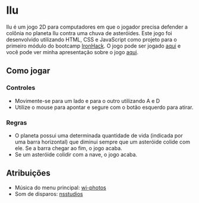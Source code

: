 # Ilu

Ilu é um jogo 2D para computadores em que o jogador precisa defender a colônia no planeta Ilu contra uma chuva de asteróides. Este jogo foi desenvolvido utilizando HTML, CSS e JavaScript como projeto para o primeiro módulo do bootcamp [IronHack](https://www.ironhack.com). O jogo pode ser jogado [aqui](https://bmortella.github.io/ilu/) e você pode ver minha apresentação sobre o jogo [aqui](https://docs.google.com/presentation/d/14bbK2rf7deh95fQw2IO6bLnuHaXobAm3faemGcVk43M/edit?usp=sharing).

## Como jogar

### Controles

- Movimente-se para um lado e para o outro utilizando A e D
- Utilize o mouse para apontar e segure com o botão esquerdo para atirar.

### Regras

- O planeta possui uma determinada quantidade de vida (indicada por uma barra horizontal) que diminui sempre que um asteróide colide com ele. Se a barra chegar ao fim, o jogo acaba.
- Se um asteróide colidir com a nave, o jogo acaba.

## Atribuições

- Música do menu principal: [wi-photos](https://freesound.org/people/wi-photos/sounds/480932/)
- Som de disparos: [nsstudios](https://freesound.org/people/nsstudios/sounds/344276/)
